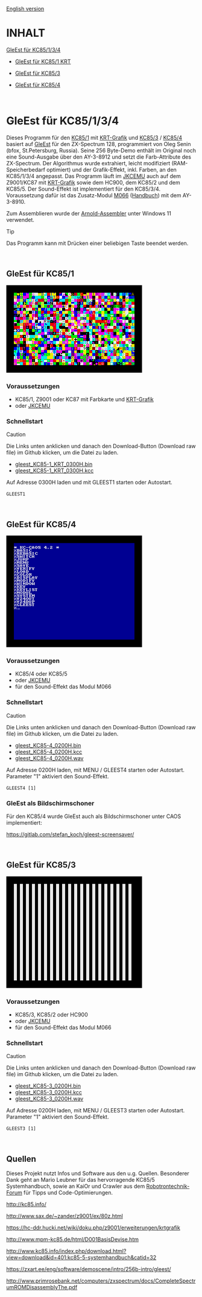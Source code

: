 [English version](https://github-com.translate.goog/haykonus/KC85-Demos?_x_tr_sl=de&_x_tr_tl=en&_x_tr_hl=de&_x_tr_pto=wapp)
# INHALT

[GleEst für KC85/1/3/4](https://github.com/haykonus/KC85-Demos?tab=readme-ov-file#gleest-f%C3%BCr-kc85134)
- [GleEst für KC85/1 KRT](https://github.com/haykonus/KC85-Demos/blob/main/README.md#gleest-f%C3%BCr-kc851)

- [GleEst für KC85/3](https://github.com/haykonus/KC85-Demos/blob/main/README.md#gleest-f%C3%BCr-kc853)

- [GleEst für KC85/4](https://github.com/haykonus/KC85-Demos/blob/main/README.md#gleest-f%C3%BCr-kc854)

<br>

# GleEst für KC85/1/3/4

Dieses Programm für den [KC85/1](https://www.robotrontechnik.de/index.htm?/html/computer/kc_dresden.htm) mit [KRT-Grafik](https://hc-ddr.hucki.net/wiki/doku.php/z9001/erweiterungen/krtgrafik) und [KC85/3](http://www.mpm-kc85.de/html/d001_kc85_3.htm) / [KC85/4](http://www.mpm-kc85.de/html/D001BasisDevise.htm) basiert auf [GleEst](https://zxart.ee/eng/software/demoscene/intro/256b-intro/gleest/) für den ZX-Spectrum 128, programmiert von Oleg Senin (bfox, St.Petersburg, Russia). Seine 256 Byte-Demo enthält im Original noch eine Sound-Ausgabe über den AY-3-8912 und setzt die Farb-Attribute des ZX-Spectrum. Der Algorithmus wurde extrahiert, leicht modifiziert (RAM-Speicherbedarf optimiert) und der Grafik-Effekt, inkl. Farben, an den KC85/1/3/4 angepasst. Das Programm läuft im [JKCEMU](http://www.jens-mueller.org/jkcemu/index.html) auch auf dem Z9001/KC87 mit [KRT-Grafik](https://hc-ddr.hucki.net/wiki/doku.php/z9001/erweiterungen/krtgrafik) sowie dem HC900, dem KC85/2 und dem KC85/5. Der Sound-Effekt ist implementiert für den KC85/3/4. Voraussetzung dafür ist das Zusatz-Modul [M066](http://kc85.info/index.php/steckmodule-mxxx/256-m066-ein-soundmodul-fuer-den-kc85.html) ([Handbuch](http://kc85.info/index.php/download.html?view=download&id=362:m066-handbuch&catid=32)) mit dem AY-3-8910.

Zum Assemblieren wurde der [Arnold-Assembler](http://john.ccac.rwth-aachen.de:8000/as/) unter Windows 11 verwendet.

> [!TIP]
> Das Programm kann mit Drücken einer beliebigen Taste beendet werden.

<br>

## GleEst für KC85/1

![Demo](/GleEst_KC85-1_KRT/Bilder/gleest_KC85-1_KRT.gif)

### Voraussetzungen

- KC85/1, Z9001 oder KC87 mit Farbkarte und [KRT-Grafik](https://hc-ddr.hucki.net/wiki/doku.php/z9001/erweiterungen/krtgrafik)
- oder [JKCEMU](http://www.jens-mueller.org/jkcemu/index.html)

### Schnellstart

> [!CAUTION]
> Die Links unten anklicken und danach den Download-Button (Download raw file) im Github klicken, um die Datei zu laden.

- [gleest_KC85-1_KRT_0300H.bin](https://github.com/haykonus/KC85-Demos/blob/main/GleEst_KC85-1_KRT/gleest_KC85-1_KRT_0300H.bin)
- [gleest_KC85-1_KRT_0300H.kcc](https://github.com/haykonus/KC85-Demos/blob/main/GleEst_KC85-1_KRT/gleest_KC85-1_KRT_0300H.kcc)

Auf Adresse 0300H laden und mit GLEEST1 starten oder Autostart.
```
GLEEST1
```
<br>

## GleEst für KC85/4

![Demo](/GleEst_KC85-4/Bilder/gleest_KC85-4.gif)

### Voraussetzungen

- KC85/4 oder KC85/5
- oder [JKCEMU](http://www.jens-mueller.org/jkcemu/index.html)
- für den Sound-Effekt das Modul M066
  
### Schnellstart

> [!CAUTION]
> Die Links unten anklicken und danach den Download-Button (Download raw file) im Github klicken, um die Datei zu laden.

- [gleest_KC85-4_0200H.bin](https://github.com/haykonus/KC85-Demos/blob/main/GleEst_KC85-4/gleest_KC85-4_0200H.bin)
- [gleest_KC85-4_0200H.kcc](https://github.com/haykonus/KC85-Demos/blob/main/GleEst_KC85-4/gleest_KC85-4_0200H.kcc)
- [gleest_KC85-4_0200H.wav](https://github.com/haykonus/KC85-Demos/blob/main/GleEst_KC85-4/gleest_KC85-4_0200H.wav)

Auf Adresse 0200H laden, mit MENU / GLEEST4 starten oder Autostart. Parameter "1" aktiviert den Sound-Effekt.
```
GLEEST4 [1]
```

### GleEst als Bildschirmschoner

Für den KC85/4 wurde GleEst auch als Bildschirmschoner unter CAOS implementiert:

https://gitlab.com/stefan_koch/gleest-screensaver/

<br>

## GleEst für KC85/3

![Demo](/GleEst_KC85-3/Bilder/gleest_KC85-3.gif)

### Voraussetzungen

- KC85/3, KC85/2 oder HC900
- oder [JKCEMU](http://www.jens-mueller.org/jkcemu/index.html)
- für den Sound-Effekt das Modul M066

### Schnellstart

> [!CAUTION]
> Die Links unten anklicken und danach den Download-Button (Download raw file) im Github klicken, um die Datei zu laden.

- [gleest_KC85-3_0200H.bin](https://github.com/haykonus/KC85-Demos/blob/main/GleEst_KC85-3/gleest_KC85-3_0200H.bin)
- [gleest_KC85-3_0200H.kcc](https://github.com/haykonus/KC85-Demos/blob/main/GleEst_KC85-3/gleest_KC85-3_0200H.kcc)
- [gleest_KC85-3_0200H.wav](https://github.com/haykonus/KC85-Demos/blob/main/GleEst_KC85-3/gleest_KC85-3_0200H.wav)

Auf Adresse 0200H laden, mit MENU / GLEEST3 starten oder Autostart. Parameter "1" aktiviert den Sound-Effekt.
```
GLEEST3 [1]
```
<br>

## Quellen

Dieses Projekt nutzt Infos und Software aus den u.g. Quellen. Besonderer Dank geht an Mario Leubner für das hervorragende KC85/5 Systemhandbuch, sowie an KaiOr und Crawler aus dem [Robotrontechnik-Forum](https://www.robotrontechnik.de/html/forum/thwb/index.php) für Tipps und Code-Optimierungen. 

http://kc85.info/

http://www.sax.de/~zander/z9001/ex/80z.html

https://hc-ddr.hucki.net/wiki/doku.php/z9001/erweiterungen/krtgrafik

http://www.mpm-kc85.de/html/D001BasisDevise.htm

http://www.kc85.info/index.php/download.html?view=download&id=401:kc85-5-systemhandbuch&catid=32

https://zxart.ee/eng/software/demoscene/intro/256b-intro/gleest/

http://www.primrosebank.net/computers/zxspectrum/docs/CompleteSpectrumROMDisassemblyThe.pdf

